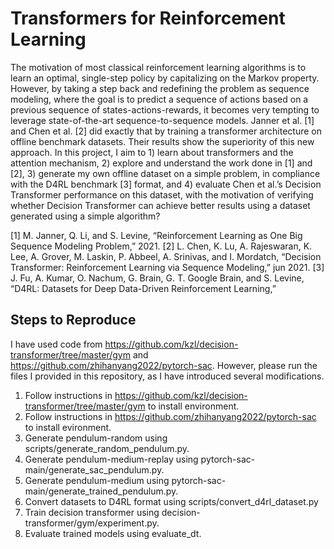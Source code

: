 # Transformers for Reinforcement Learning

The motivation of most classical reinforcement learning algorithms is to learn an optimal, single-step policy by capitalizing on the Markov property. However, by taking a step back and redefining the problem as sequence modeling, where the goal is to predict a sequence of actions based on a previous sequence of states-actions-rewards, it becomes very tempting to leverage state-of-the-art sequence-to-sequence models. Janner et al. [1] and Chen et al. [2] did exactly that by training a transformer architecture on offline benchmark datasets. Their results show the superiority of this new approach. In this project, I aim to 1) learn about transformers and the attention mechanism, 2) explore and understand the work done in [1] and [2], 3) generate my own offline dataset on a simple problem, in compliance with the D4RL benchmark [3] format, and 4) evaluate Chen et al.’s Decision Transformer performance on this dataset, with the motivation of verifying whether Decision Transformer can achieve better results using a dataset generated using a simple algorithm?

[1] M. Janner, Q. Li, and S. Levine, “Reinforcement Learning as One Big Sequence Modeling Problem,” 2021.
[2] L. Chen, K. Lu, A. Rajeswaran, K. Lee, A. Grover, M. Laskin, P. Abbeel, A. Srinivas, and I. Mordatch, “Decision Transformer: Reinforcement Learning via Sequence Modeling,” jun 2021.
[3] J. Fu, A. Kumar, O. Nachum, G. Brain, G. T. Google Brain, and S. Levine, “D4RL: Datasets for Deep Data-Driven Reinforcement Learning,”

## Steps to Reproduce
I have used code from https://github.com/kzl/decision-transformer/tree/master/gym and https://github.com/zhihanyang2022/pytorch-sac. However, please run the files I provided in this repository, as I have introduced several modifications.

1. Follow instructions in https://github.com/kzl/decision-transformer/tree/master/gym to install environment.
2. Follow instructions in https://github.com/zhihanyang2022/pytorch-sac to install evironment.
3. Generate pendulum-random using scripts/generate_random_pendulum.py.
4. Generate pendulum-medium-replay using pytorch-sac-main/generate_sac_pendulum.py.
5. Generate pendulum-medium using pytorch-sac-main/generate_trained_pendulum.py.
6. Convert datasets to D4RL format using scripts/convert_d4rl_dataset.py
7. Train decision transformer using decision-transformer/gym/experiment.py.
8. Evaluate trained models using evaluate_dt.
